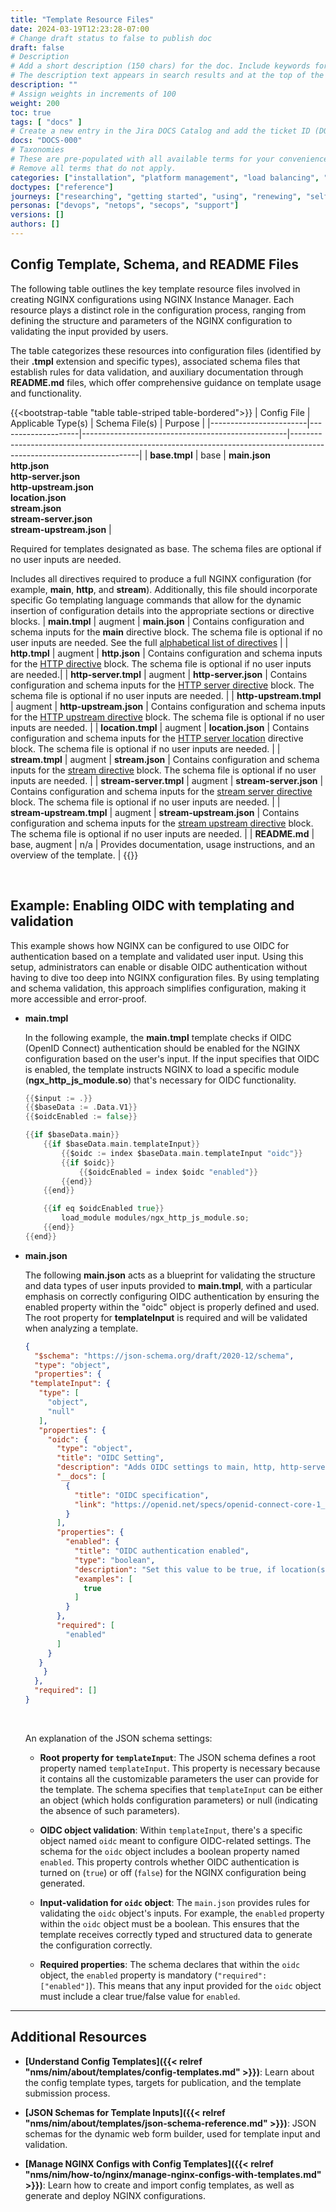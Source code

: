 ```yaml
---
title: "Template Resource Files"
date: 2024-03-19T12:23:28-07:00
# Change draft status to false to publish doc
draft: false
# Description
# Add a short description (150 chars) for the doc. Include keywords for SEO. 
# The description text appears in search results and at the top of the doc.
description: ""
# Assign weights in increments of 100
weight: 200
toc: true
tags: [ "docs" ]
# Create a new entry in the Jira DOCS Catalog and add the ticket ID (DOCS-<number>) below
docs: "DOCS-000"
# Taxonomies
# These are pre-populated with all available terms for your convenience.
# Remove all terms that do not apply.
categories: ["installation", "platform management", "load balancing", "api management", "service mesh", "security", "analytics"]
doctypes: ["reference"]
journeys: ["researching", "getting started", "using", "renewing", "self service"]
personas: ["devops", "netops", "secops", "support"]
versions: []
authors: []
---
```


## Config Template, Schema, and README Files


The following table outlines the key template resource files involved in creating NGINX configurations using NGINX Instance Manager. Each resource plays a distinct role in the configuration process, ranging from defining the structure and parameters of the NGINX configuration to validating the input provided by users. 

The table categorizes these resources into configuration files (identified by their **.tmpl** extension and specific types), associated schema files that establish rules for data validation, and auxiliary documentation through **README.md** files, which offer comprehensive guidance on template usage and functionality.

{{<bootstrap-table "table table-striped table-bordered">}}
| Config File            | Applicable&nbsp;Type(s) | Schema File(s)                                       | Purpose                                                                                                              |
|------------------------|--------------------|---------------------------------------------------|----------------------------------------------------------------------------------------------------------------------|
| **base.tmpl**            | base               | **main.json**<br>**http.json**<br>**http-server.json**<br>**http-upstream.json**<br>**location.json**<br>**stream.json**<br>**stream-server.json**<br>**stream-upstream.json**                                         | <p>Required for templates designated as base. The schema files are optional if no user inputs are needed.</p> <p>Includes all directives required to produce a full NGINX configuration (for example, **main**, **http**, and **stream**). Additionally, this file should incorporate specific Go templating language commands that allow for the dynamic insertion of configuration details into the appropriate sections or directive blocks.
| **main.tmpl**            | augment            | **main.json**                             | Contains configuration and schema inputs for the **main** directive block. The schema file is optional if no user inputs are needed. See the full [alphabetical list of directives](https://nginx.org/en/docs/dirindex.html)         |
| **http.tmpl**            | augment            | **http.json**                             | Contains configuration and schema inputs for the [HTTP directive](https://nginx.org/en/docs/http/ngx_http_core_module.html#http) block. The schema file is optional if no user inputs are needed.|
| **http-server.tmpl**     | augment            | **http-server.json**                      | Contains configuration and schema inputs for the [HTTP server directive](https://nginx.org/en/docs/http/ngx_http_core_module.html#server) block. The schema file is optional if no user inputs are needed. |
| **http-upstream.tmpl**   | augment            | **http-upstream.json**                    | Contains configuration and schema inputs for the [HTTP upstream directive](https://nginx.org/en/docs/http/ngx_http_upstream_module.html#upstream) block. The schema file is optional if no user inputs are needed. |
| **location.tmpl**        | augment            | **location.json**                         | Contains configuration and schema inputs for the [HTTP server location](https://nginx.org/en/docs/http/ngx_http_core_module.html#location) directive block. The schema file is optional if no user inputs are needed. |
| **stream.tmpl**          | augment            | **stream.json**                           | Contains configuration and schema inputs for the [stream directive](https://nginx.org/en/docs/stream/ngx_stream_core_module.html#stream) block. The schema file is optional if no user inputs are needed. |
| **stream-server.tmpl**   | augment            | **stream-server.json**                    | Contains configuration and schema inputs for the [stream server directive](https://nginx.org/en/docs/stream/ngx_stream_core_module.html#server) block. The schema file is optional if no user inputs are needed. |
| **stream&#8209;upstream.tmpl** | augment            | **stream&#8209;upstream.json**                  | Contains configuration and schema inputs for the [stream upstream directive](https://nginx.org/en/docs/stream/ngx_stream_upstream_module.html#upstream) block. The schema file is optional if no user inputs are needed. |
| **README.md**            | base, augment      | n/a                                               | Provides documentation, usage instructions, and an overview of the template.                                        |
{{</bootstrap-table>}}

<br>

## Example: Enabling OIDC with templating and validation

This example shows how NGINX can be configured to use OIDC for authentication based on a template and validated user input. Using this setup, administrators can enable or disable OIDC authentication without having to dive too deep into NGINX configuration files. By using templating and schema validation, this approach simplifies configuration, making it more accessible and error-proof.

- **main.tmpl**

   In the following example, the **main.tmpl** template checks if OIDC (OpenID Connect) authentication should be enabled for the NGINX configuration based on the user's input. If the input specifies that OIDC is enabled, the template instructs NGINX to load a specific module (**ngx_http_js_module.so**) that's necessary for OIDC functionality.

   ``` go
   {{$input := .}}
   {{$baseData := .Data.V1}}
   {{$oidcEnabled := false}}

   {{if $baseData.main}}
       {{if $baseData.main.templateInput}}
           {{$oidc := index $baseData.main.templateInput "oidc"}}
           {{if $oidc}}
               {{$oidcEnabled = index $oidc "enabled"}}
           {{end}}
       {{end}}

       {{if eq $oidcEnabled true}}
           load_module modules/ngx_http_js_module.so;
       {{end}}
   {{end}}
   ```

- **main.json**

   The following **main.json** acts as a blueprint for validating the structure and data types of user inputs provided to **main.tmpl**, with a particular emphasis on correctly configuring OIDC authentication by ensuring the enabled property within the "oidc" object is properly defined and used. The root property for **templateInput** is required and will be validated when analyzing a template.

   ``` json
   {
     "$schema": "https://json-schema.org/draft/2020-12/schema",
     "type": "object",
     "properties": {
   	"templateInput": {
   	  "type": [
   		"object",
   		"null"
   	  ],
   	  "properties": {
   		"oidc": {
   		  "type": "object",
   		  "title": "OIDC Setting",
   		  "description": "Adds OIDC settings to main, http, http-server and location blocks. Use OIDC to enable single sign-on (SSO) to authenticate to your app.",
   		  "__docs": [
   			{
   			  "title": "OIDC specification",
   			  "link": "https://openid.net/specs/openid-connect-core-1_0.html"
   			}
   		  ],
   		  "properties": {
   			"enabled": {
   			  "title": "OIDC authentication enabled",
   			  "type": "boolean",
   			  "description": "Set this value to be true, if location(s) can be accessed only after authentication by the OIDC provider configured at the gateway. If no authentication is needed set this value to be false.",
   			  "examples": [
   				true
   			  ]
   			}
   		  },
   		  "required": [
   			"enabled"
   		  ]
   		}
   	  }
       }
     },
     "required": []
   }
   ```

  <br>

  An explanation of the JSON schema settings:

    - **Root property for `templateInput`**: The JSON schema defines a root property named `templateInput`. This property is necessary because it contains all the customizable parameters the user can provide for the template. The schema specifies that `templateInput` can be either an object (which holds configuration parameters) or null (indicating the absence of such parameters).

    - **OIDC object validation**: Within `templateInput`, there's a specific object named `oidc` meant to configure OIDC-related settings. The schema for the `oidc` object includes a boolean property named `enabled`. This property controls whether OIDC authentication is turned on (`true`) or off (`false`) for the NGINX configuration being generated.

    - **Input-validation for `oidc` object**: The `main.json` provides rules for validating the `oidc` object's inputs. For example, the `enabled` property within the `oidc` object must be a boolean. This ensures that the template receives correctly typed and structured data to generate the configuration correctly.

    - **Required properties**: The schema declares that within the `oidc` object, the `enabled` property is mandatory (`"required": ["enabled"]`). This means that any input provided for the `oidc` object must include a clear true/false value for `enabled`.

---

## Additional Resources

- **[Understand Config Templates]({{< relref "nms/nim/about/templates/config-templates.md" >}})**: Learn about the config template types, targets for publication, and the template submission process.
  
- **[JSON Schemas for Template Inputs]({{< relref "nms/nim/about/templates/json-schema-reference.md" >}})**: JSON schemas for the dynamic web form builder, used for template input and validation.

- **[Manage NGINX Configs with Config Templates]({{< relref "nms/nim/how-to/nginx/manage-nginx-configs-with-templates.md" >}})**: Learn how to create and import config templates, as well as generate and deploy NGINX configurations.